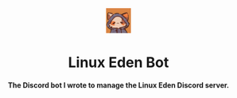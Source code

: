 <div align="center">
    <img src="./assets/rhbot.png" width=50, height=50 />
</div>

<h1 align='center'> Linux Eden Bot </h1>

<p align="center">
  <h4 align="center"> The Discord bot I wrote to manage the Linux Eden Discord server. </h4>
</p>

